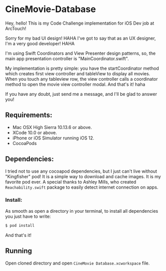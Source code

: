 # CineMovie-Database

Hey, hello! This is my Code Challenge implementation for iOS Dev job at ArcTouch!

Sorry for my bad UI design! HAHA I've got to say that as an UX designer, I'm a very good developer! HAHA

I'm using Swift Coordinators and View Presenter design patterns, so, the main app presentation controller is "MainCoordinator.swift".

My implementation is pretty simple: you have the startCoordinator method which creates first view controller and tableView to display all movies. When you touch any tableview row, the view controller calls a coordinator method to open the movie view controller modal. And that's it! haha

If you have any doubt, just send me a message, and I'll be glad to answer you!

## Requirements:
- Mac OSX High Sierra 10.13.6 or above.
- XCode 10.0 or above.
- iPhone or iOS Simulator running iOS 12.
- CocoaPods

## Dependencies:
I tried not to use any cocoapod dependencies, but I just can't live without "Kingfisher" pod! It is a simple way to download and cache images. It is my favorite pod ever.
A special thanks to Ashley Mills, who created `Reachability.swift` package to easily detect internet connection on apps.

### Install:
As smooth as open a directory in your terminal, to install all dependencies you just have to write:
```sh
$ pod install
```
And that's it!

## Running
Open cloned directory and open `CineMovie Database.xcworkspace` file.
